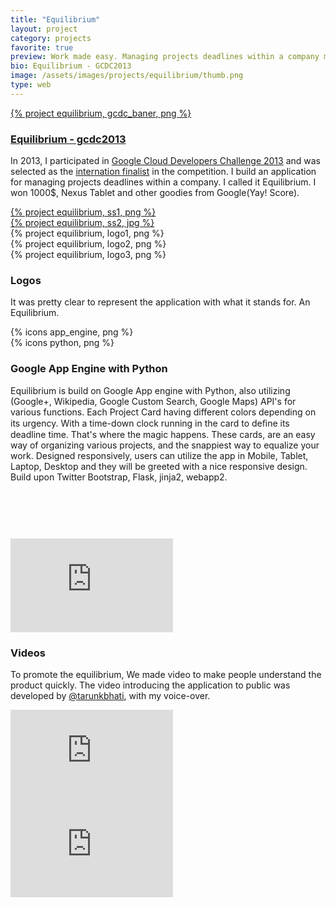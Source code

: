 ```yaml
---
title: "Equilibrium"
layout: project
category: projects
favorite: true
preview: Work made easy. Managing projects deadlines within a company more socially.
bio: Equilibrium - GCDC2013
image: /assets/images/projects/equilibrium/thumb.png
type: web
---
```


<div class="project project-poster clear-left spacing-two width-three">
  <a href="https://basecamp.com/1679267/announcements/27" target="_blank">
    {% project equilibrium, gcdc_baner, png %}
  </a>
</div>

<div class="project-description clear-left width-three">
  <h3><a href="https://gcdc2013-equilibrium.appspot.com" target="_blank">Equilibrium - gcdc2013</a></h3>
  <p>In 2013, I participated in <a href="http://www.google.co.in/events/gcdc2013" target="_blank">Google Cloud Developers Challenge 2013</a> and was selected as the <a href="http://www.google.co.in/events/gcdc2013/finalists.html" target="_blank">internation finalist</a> in the competition. I build an application for managing projects deadlines within a company. I called it Equilibrium. I won 1000$, Nexus Tablet and other goodies from Google(Yay! Score).</p>
</div>

<div class="project project-website fit-right width-two">
  <a href="https://gcdc2013-equilibrium.appspot.com" target="_blank">
      {% project equilibrium, ss1, png %}
  </a>
</div>

<div class="project project-website fit-right spacing-three width-two">
  <a href="https://gcdc2013-equilibrium.appspot.com" target="_blank">
    {% project equilibrium, ss2, jpg %}
  </a>
</div>

<div class="project project-logo clear-left spacing-three width-one">
    {% project equilibrium, logo1, png  %}
</div>

<div class="project project-logo width-one">
    {% project equilibrium, logo2, png  %}
</div>

<div class="project project-logo width-one">
  {% project equilibrium, logo3, png %}
</div>

<div class="project-description project-description-basecamp-logos spacing-three width-two">
  <h3>Logos</h3>
  <p>It was pretty clear to represent the application with what it stands for. An Equilibrium.</p>
</div>

<div class="project project-logo-tech clear-left spacing-one width-one">
  {% icons app_engine, png %}
</div>

<div class="project project-logo-tech width-one">
  {% icons python, png %}
</div>

<div class="project-description clear-left spacing-one width-four">
  <h3>Google App Engine with Python</h3>
  <p>Equilibrium is build on Google App engine with Python, also utilizing (Google+, Wikipedia, Google Custom Search, Google Maps) API's for various functions. Each Project Card having different colors depending on its urgency. With a time-down clock running in the card to deﬁne its deadline time. That's where the magic happens. These cards, are an easy way of organizing various projects, and the snappiest way to equalize your work. Designed responsively, users can utilize the app in Mobile, Tablet, Laptop, Desktop and they will be greeted with a nice responsive design. Build upon Twitter Bootstrap, Flask, jinja2, webapp2.</p>
</div>

<div class="project project-video clear-left spacing-two" style="margin-top: 90px;">
  <iframe width="260" height="150" src="https://www.youtube.com/embed/4xJ2moFagb4?rel=0&amp;controls=0&amp;showinfo=0" frameborder="0" allowfullscreen></iframe>
</div>

<div class="project-description width-three">
  <h3>Videos</h3>
  <p>To promote the equilibrium, We made video to make people understand the product quickly. The video introducing the application to public was developed by <a href="https://gcdc2013-equilibrium.appspot.com" target="_blank">@tarunkbhati</a>, with my voice-over. </p>
</div>

<div class="project project-video width-one">
  <iframe width="260" height="150" src="https://www.youtube.com/embed/W64ujd2igIs?rel=0&amp;controls=0&amp;showinfo=0" frameborder="0" allowfullscreen></iframe>
</div>

<div class="project project-video clear-left spacing-two width-one" style="margin-bottom: 90px;">
  <iframe width="260" height="150" src="https://www.youtube.com/embed/gbGqs9zStoQ?rel=0&amp;controls=0&amp;showinfo=0" frameborder="0" allowfullscreen></iframe>
</div>
